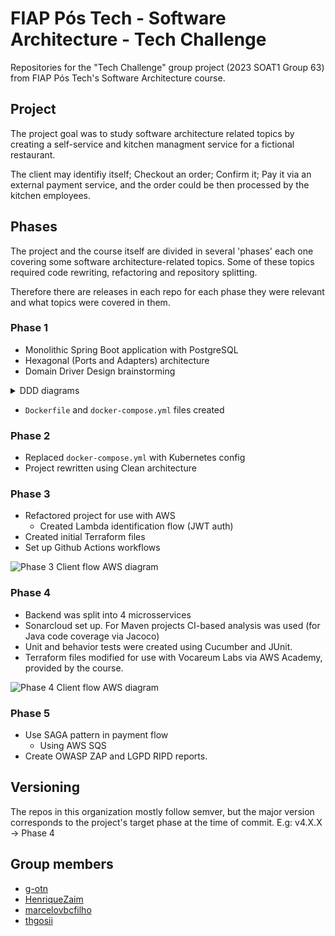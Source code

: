# FIAP Pós Tech - Software Architecture - Tech Challenge 
Repositories for the "Tech Challenge" group project (2023 SOAT1 Group 63) from FIAP Pós Tech's Software Architecture course.

## Project
The project goal was to study software architecture related topics by creating a self-service and kitchen managment service for a fictional restaurant.

The client may identifiy itself; Checkout an order; Confirm it; Pay it via an external payment service, and the order could be then processed by the kitchen employees.

## Phases

The project and the course itself are divided in several 'phases' each one covering some software architecture-related topics.
Some of these topics required code rewriting, refactoring and repository splitting.

Therefore there are releases in each repo for each phase they were relevant and what topics were covered in them.

### Phase 1

  - Monolithic Spring Boot application with PostgreSQL
  - Hexagonal (Ports and Adapters) architecture
  - Domain Driver Design brainstorming

<details>
  <summary>DDD diagrams</summary>

  ![Phase 1 DDD](https://github.com/soat-tech-challenge/.github/assets/44736064/72b12aaf-4b68-48b6-a40b-e130368e0e82)

</details>

  - `Dockerfile` and `docker-compose.yml` files created

### Phase 2

  - Replaced `docker-compose.yml` with Kubernetes config
  - Project rewritten using Clean architecture

### Phase 3

  - Refactored project for use with AWS
    - Created Lambda identification flow (JWT auth)
  - Created initial Terraform files
  - Set up Github Actions workflows

  ![Phase 3 Client flow AWS diagram](https://github.com/soat-tech-challenge/.github/assets/44736064/00a0f09e-daea-42d1-9354-cab56afac24e)

### Phase 4

  - Backend was split into 4 microsservices
  - Sonarcloud set up. For Maven projects CI-based analysis was used (for Java code coverage via Jacoco)
  - Unit and behavior tests were created using Cucumber and JUnit.
  - Terraform files modified for use with Vocareum Labs via AWS Academy, provided by the course.

  ![Phase 4 Client flow AWS diagram](https://github.com/soat-tech-challenge/.github/assets/44736064/92aee4bb-f2a0-41c1-8f7b-b3ee3a4a27b1)

### Phase 5

  - Use SAGA pattern in payment flow
    - Using AWS SQS
  - Create OWASP ZAP and LGPD RIPD reports.

## Versioning
The repos in this organization mostly follow semver, but the major version corresponds to the project's target phase at the time of commit. 
E.g: v4.X.X -> Phase 4

## Group members
- [g-otn](https://github.com/g-otn)
- [HenriqueZaim](https://github.com/HenriqueZaim)
- [marcelovbcfilho](https://github.com/marcelovbcfilho)
- [thgosii](https://github.com/thgosii)
